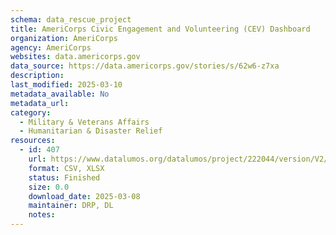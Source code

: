 ```yaml
---
schema: data_rescue_project 
title: AmeriCorps Civic Engagement and Volunteering (CEV) Dashboard
organization: AmeriCorps
agency: AmeriCorps
websites: data.americorps.gov
data_source: https://data.americorps.gov/stories/s/62w6-z7xa
description: 
last_modified: 2025-03-10
metadata_available: No
metadata_url: 
category:
  - Military & Veterans Affairs 
  - Humanitarian & Disaster Relief 
resources:
  - id: 407
    url: https://www.datalumos.org/datalumos/project/222044/version/V2/view
    format: CSV, XLSX
    status: Finished
    size: 0.0
    download_date: 2025-03-08
    maintainer: DRP, DL
    notes: 
---
```

